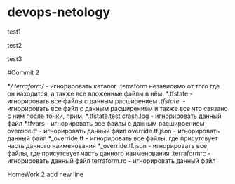 # devops-netology
test1

test2

test3

#Commit 2

**/.terraform/* - игнорировать каталог .terraform независимо от того где он находится, а также все вложенные файлы в нём.
*.tfstate - игнорировать все файлы с данным расширением
*.tfstate.* - игнорировать все файл с данным расширением и также все что связано с ним после точки, прим. *.tfstate.test
crash.log - игнорировать данный файл
*.tfvars - игнорировать все файлы с данным расшироением
override.tf - игнорировать данный файл
override.tf.json - игнорировать данный файл
*_override.tf - игнорировать все файлы, где присутсвует часть данного наименования 
*_override.tf.json - игнорировать все файлы, где присутсвует часть данного наименования
.terraformrc - игнорировать данный файл
terraform.rc - игнорировать данный файл


HomeWork 2 add new line
